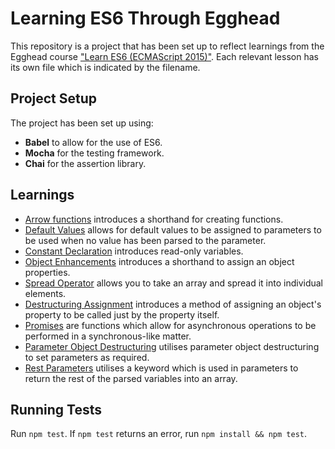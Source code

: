 # Learning ES6 Through Egghead

This repository is a project that has been set up to reflect learnings from the Egghead course ["Learn ES6 (ECMAScript 2015)"](https://egghead.io/courses/learn-es6-ecmascript-2015). Each relevant lesson has its own file which is indicated by the filename.

## Project Setup

The project has been set up using:

* **Babel** to allow for the use of ES6.
* **Mocha** for the testing framework.
* **Chai** for the assertion library.

## Learnings

* [Arrow functions](https://egghead.io/lessons/javascript-arrow-function-in-es6) introduces a shorthand for creating functions.
* [Default Values](https://egghead.io/lessons/javascript-default-values-for-function-parameters-in-es6) allows for default values to be assigned to parameters to be used when no value has been parsed to the parameter.
* [Constant Declaration](https://egghead.io/lessons/javascript-const-declarations-in-es6-es2015) introduces read-only variables.
* [Object Enhancements](https://egghead.io/lessons/javascript-object-enhancements-in-es6) introduces a shorthand to assign an object properties.
* [Spread Operator](https://egghead.io/lessons/javascript-using-the-es6-spread-operator) allows you to take an array and spread it into individual elements.
* [Destructuring Assignment](https://egghead.io/lessons/javascript-destructuring-assignment-in-es6) introduces a method of assigning an object's property to be called just by the property itself.
* [Promises](https://egghead.io/lessons/javascript-promises-with-es6) are functions which allow for asynchronous operations to be performed in a synchronous-like matter.
* [Parameter Object Destructuring](https://egghead.io/lessons/javascript-es6-parameter-object-destructuring-with-required-values) utilises parameter object destructuring to set parameters as required.
* [Rest Parameters](https://egghead.io/lessons/javascript-es6-rest-parameters) utilises a keyword which is used in parameters to return the rest of the parsed variables into an array.

## Running Tests

Run `npm test`. If `npm test` returns an error, run `npm install && npm test`.